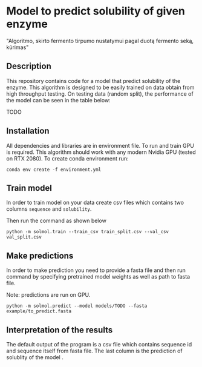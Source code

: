 # Model to predict solubility of given enzyme

"Algoritmo, skirto fermento tirpumo nustatymui pagal duotą fermento seką, kūrimas"

## Description

This repository contains code for a model that predict solubility of the enzyme. This algorithm is designed to be 
easily trained on data obtain from high throughput testing. On testing data (random split), the performance of the model
can be seen in the table below:


TODO



## Installation

All dependencies and libraries are in environment file. To run and train GPU is required. This algorithm should work 
with any modern Nvidia GPU (tested on RTX 2080). To create conda environment run: 

```
conda env create -f environment.yml
```

## Train model

In order to train model on your data create csv files which contains two columns `sequence` and `solubility`.

Then run the command as shown below

```
python -m solmol.train --train_csv train_split.csv --val_csv val_split.csv
```

## Make predictions

In order to make prediction you need to provide a fasta file and then run command by specifying pretrained model
weights as well as path to fasta file.

Note: predictions are run on GPU.

```
python -m solmol.predict --model models/TODO --fasta example/to_predict.fasta

```

## Interpretation of the results
The default output of the program is a csv file which contains sequence id and sequence itself from fasta file.
The last column is the prediction of solublity of the model .
